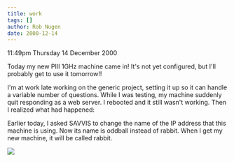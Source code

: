 ```yaml
---
title: work
tags: []
author: Rob Nugen
date: 2000-12-14
---
```


<p class=date>11:49pm Thursday 14 December 2000</p>

<p>Today my new PIII 1GHz machine came in!  It's not
yet configured, but I'll probably get to use it
tomorrow!!</p>

<p>I'm at work late working on the generic project,
setting it up so it can handle a variable number of
questions.  While I was testing, my machine suddenly
quit responding as a web server.  I rebooted and it
still wasn't working.  Then I realized what had
happened:</p>

<p>Earlier today, I asked SAVVIS to change the name of
the IP address that this machine is using.  Now its
name is oddball instead of rabbit.  When I get my new
machine, it will be called rabbit.</p>

<p><img src="/images/rob/wL-ROB.gif"/></p>
